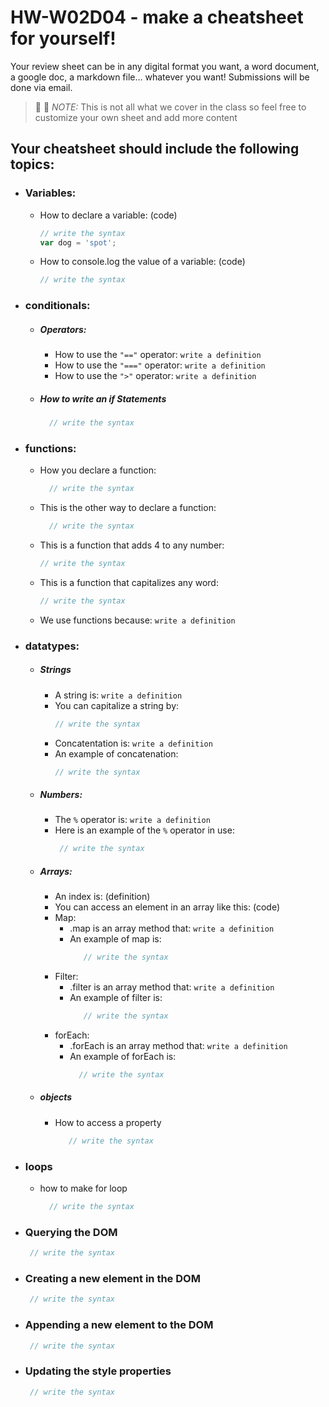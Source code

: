 # HW-W02D04 - make a cheatsheet for yourself!

Your review sheet can be in any digital format you want, a word document, a google doc, a markdown file… whatever you want! Submissions will be done via email.

> 📢 📢  *NOTE:*  This is not all what we cover in the class so feel free to customize your own sheet and add more content

## Your cheatsheet should include the following topics:

* ### Variables:
  * How to declare a variable: (code)
    ```javascript
    // write the syntax
    var dog = 'spot';
     ```
  * How to console.log the value of a variable: (code)
    ```javascript
    // write the syntax
     ```
* ### conditionals:
  * ##### Operators:
    * How to use the `"=="` operator: 
       `write a definition `
    * How to use the `"==="` operator: 
       `write a definition `
    * How to use the `">"` operator: 
        `write a definition `
   * ##### How to write an if Statements 
      ```javascript
        // write the syntax
       ```
 * ### functions:
    * How you declare a function: 
      ```javascript
        // write the syntax
       ```
    * This is the other way to declare a function: 
      ```javascript
        // write the syntax
       ```
    * This is a function that adds 4 to any number:
        ```javascript
        // write the syntax
       ```
    * This is a function that capitalizes any word: 
        ```javascript
        // write the syntax
       ```
    * We use functions because:
     `write a definition `
* ### datatypes:
  * ##### Strings
    * A string is: 
        `write a definition `
    * You can capitalize a string by: 
        ```javascript
        // write the syntax
       ```
    * Concatentation is: 
        `write a definition `
    * An example of concatenation:
         ```javascript
        // write the syntax
       ```
  * ##### Numbers:
    * The `%` operator is: 
       `write a definition `
    * Here is an example of the `%` operator in use:
       ```javascript
        // write the syntax
       ```
  * ##### Arrays:
    * An index is: (definition)
    * You can access an element in an array like this: (code)
    * Map:
      * .map is an array method that: 
         `write a definition `
      * An example of map is: 
        ```javascript
           // write the syntax
         ```
    * Filter:
      * .filter is an array method that: 
          `write a definition `
      * An example of filter is: 
        ```javascript
           // write the syntax
         ```
    * forEach:
      * .forEach is an array method that: 
         `write a definition `
      *  An example of forEach is: 
         ```javascript
           // write the syntax
         ```

   * ##### objects
     * How to access a property  
        ```javascript
           // write the syntax
        ```
* ### loops
     *   how to make for loop 
         ```javascript
           // write the syntax
          ```
* ### Querying the DOM
  ```javascript
   // write the syntax
  ```
* ### Creating a new element in the DOM
  ```javascript
   // write the syntax
  ```
* ### Appending a new element to the DOM
  ```javascript
   // write the syntax
  ```
* ### Updating the style properties
  ```javascript
   // write the syntax
  ```
